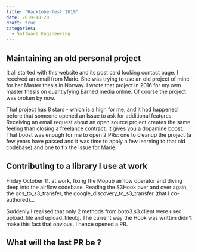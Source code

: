 ```yaml
---
title: "Hacktoberfest 2019"
date: 2019-10-20
draft: true
categories:
  - Software Engineering
---
```



## Maintaining an old personal project

It all started with this website and its post card looking contact page.
I received an email from Marie. She was trying to use an old project of mine for her Master thesis in Norway.
I wrote that project in 2016 for my own master thesis on quantiyfying Earned media online. Of course the project was broken by now.

That project has 8 stars - which is a high for me, and it had happened before that someone opened an Issue to ask for additional features. Receiving an email request about an open source project creates the same feeling than closing a freelance contract: it gives you a dopamine boost. That boost was enough for me to open 2 PRs: one to cleanup the project (a few years have passed and it was time to apply a few learning to that old codebase) and one to fix the issue for Marie.

## Contributing to a library I use at work

Friday October 11. at work, fixing the Mopub airflow operator and diving deep into the airflow codebase. Reading the S3Hook over and over again, the gcs_to_s3_transfer, the google_discovery_to_s3_transfer (that I co-authored)...

Suddenly I realised that only 2 methods from boto3.s3.client were used : upload_file and upload_fileobj. The current way the Hook was written didn't make this fact that obvious. I hence opened a PR.

## What will the last PR be ?
